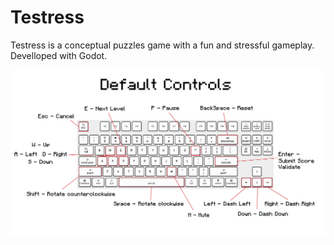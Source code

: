 # Testress


Testress is a conceptual puzzles game with a fun and stressful gameplay.
Develloped with Godot.

![alt text](https://github.com/pauljfournier/Testress/blob/main/Screenshots/keyboard_default_controls.png?raw=true)
